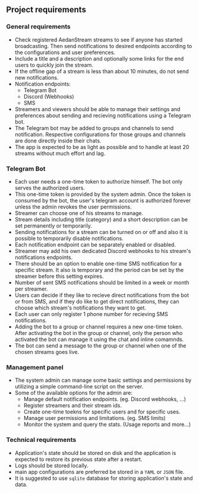 ## Project requirements

### General requirements
- Check registered AedanStream streams to see if anyone has started broadcasting. Then send notifications to desired endpoints according to the configurations and user preferences.
- Include a title and a description and optionally some links for the end users to quickly join the stream.
- If the offline gap of a stream is less than about 10 minutes, do not send new notifications.
- Notification endpoints:
  - Telegram Bot
  - Discord (Webhooks)
  - SMS
- Streamers and viewers should be able to manage their settings and preferences about sending and recieving notifications using a Telegram bot.
- The Telegram bot may be added to groups and channels to send notification. Respective configurations for those groups and channels are done directly inside their chats.
- The app is expected to be as light as possible and to handle at least 20 streams without much effort and lag.

### Telegram Bot
- Each user needs a one-time token to authorize himself. The bot only serves the authorized users.
- This one-time token is provided by the system admin. Once the token is consumed by the bot, the user's telegram account is authorized forever unless the admin revokes the user permissions.
- Streamer can choose one of his streams to manage.
- Stream details including title (category) and a short description can be set permanently or temporarily.
- Sending notifications for a stream can be turned on or off and also it is possible to temporarily disable notifications.
- Each notification endpoint can be separately enabled or disabled.
- Streamer may add his own dedicated Discord webhooks to his stream's notifications endpoints.
- There should be an option to enable one-time SMS notification for a specific stream. It also is temporary and the period can be set by the streamer before this setting expires.
- Number of sent SMS notifications should be limited in a week or month per streamer.
- Users can decide if they like to recieve direct notifications from the bot or from SMS, and if they do like to get direct notifications, they can choose which stream's notifications they want to get.
- Each user can only register 1 phone number for recieving SMS notifications.
- Adding the bot to a group or channel requires a new one-time token. After activating the bot in the group or channel, only the person who activated the bot can manage it using the chat and inline comamnds.
- The bot can send a message to the group or channel when one of the chosen streams goes live.

### Management panel
- The system admin can manage some basic settings and permissions by utilizing a simple command-line script on the server.
- Some of the available options for the admin are:
  - Manage default notification endpoints. (eg. Discord webhooks, ...)
  - Register streamers and their stream ids.
  - Create one-time toekns for specific users and for specific uses.
  - Manage user permissions and limitations. (eg. SMS limits)
  - Monitor the system and query the stats. (Usage reports and more...)

### Technical requirements
- Application's state should be stored on disk and the application is expected to restore its previous state after a restart.
- Logs should be stored locally.
- main app configurations are preferred be stored in a `YAML` or `JSON` file.
- It is suggested to use `sqlite` database for storing application's state and data.